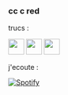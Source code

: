 ### cc c red

trucs :

[<img height="32" width="32" src="https://simpleicons.org/icons/discord.svg"/>](https://discord.gg/cDNzaNU) [<img height="32" width="32" src="https://simpleicons.org/icons/youtube.svg"/>](https://www.youtube.com/redlegamin) [<img height="32" width="32" src="https://simpleicons.org/icons/twitch.svg"/>](https://www.twitch.tv/redlegamin)



j'ecoute :

 [![Spotify](https://spotify.redlegamin.vercel.app/api/spotify)](https://open.spotify.com/user/mr♥red)
